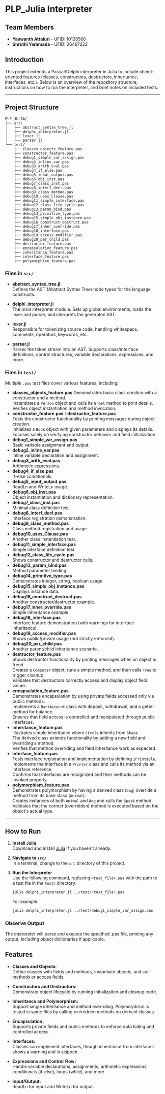 # PLP_Julia Interpreter

## Team Members
- **Yaswanth Attaluri** - UFID: 10136560  
- **Shruthi Yaramada** - UFID: 26497222

## Introduction
This project extends a Pascal/Delphi interpreter in Julia to include object-oriented features (classes, constructors, destructors, inheritance, interfaces, etc.). Below is an overview of the repository structure, instructions on how to run the interpreter, and brief notes on included tests.

---

## Project Structure

    PLP_JULIA/
    ├── src/
    │   ├── abstract_syntax_tree.jl
    │   ├── delphi_interpreter.jl
    │   ├── lexer.jl
    │   └── parser.jl
    └── test/
        ├── classes_objects_feature.pas
        ├── constructor_feature.pas
        ├── debug1_simple_var_assign.pas
        ├── debug2_inline_var.pas
        ├── debug3_arith_eval.pas
        ├── debug4_if_else.pas
        ├── debug5_input_output.pas
        ├── debug6_obj_inst.pas
        ├── debug7_class_inst.pas
        ├── debug8_interf_decl.pas
        ├── debug9_class_method.pas
        ├── debug10_uses_Clause.pas
        ├── debug11_simple_interface.pas
        ├── debug12_class_life_cycle.pas
        ├── debug13_param_bind.pas
        ├── debug14_primitive_type.pas
        ├── debug15_simple_obj_instance.pas
        ├── debug16_construct_destruct.pas
        ├── debug17_inher_override.pas
        ├── debug18_interface.pas
        ├── debug19_access_modifier.pas
        ├── debug20_par_child.pas
        ├── destructor_feature.pas
        ├── encapsulation_feature.pas
        ├── inheritance_feature.pas
        ├── interface_feature.pas
        ├── polymorphism_feature.pas

### Files in `src/`

- **abstract_syntax_tree.jl**  
  Defines the AST (Abstract Syntax Tree) node types for the language constructs.

- **delphi_interpreter.jl**  
  The main interpreter module. Sets up global environments, loads the lexer and parser, and interprets the generated AST.

- **lexer.jl**  
  Responsible for tokenizing source code, handling whitespace, comments, operators, keywords, etc.

- **parser.jl**  
  Parses the token stream into an AST. Supports class/interface definitions, control structures, variable declarations, expressions, and more.

### Files in `test/`

Multiple `.pas` test files cover various features, including:
- **classes_objects_feature.pas** 
  Demonstrates basic class creation with a constructor and a method.  
  Instantiates a `Person` object and calls its `Greet` method to print details.  
  Verifies object instantiation and method invocation.
- **constructor_feature.pas** / **destructor_feature.pas**  
  Tests the constructor functionality by printing messages during object creation.  
  Initializes a `Book` object with given parameters and displays its details.  
  Focuses solely on verifying constructor behavior and field initialization.
- **debug1_simple_var_assign.pas**  
  Basic variable assignment and output.
- **debug2_inline_var.pas**  
  Inline variable declaration and assignment.
- **debug3_arith_eval.pas**  
  Arithmetic expressions.
- **debug4_if_else.pas**  
  If-else conditionals.
- **debug5_input_output.pas**  
  ReadLn and WriteLn usage.
- **debug6_obj_inst.pas**  
  Object instantiation and dictionary representation.
- **debug7_class_inst.pas**  
  Minimal class definition test.
- **debug8_interf_decl.pas**  
  Interface registration demonstration.
- **debug9_class_method.pas**  
  Class method registration and usage.
- **debug10_uses_Clause.pas**  
  Another class instantiation test.
- **debug11_simple_interface.pas**  
  Simple interface definition test.
- **debug12_class_life_cycle.pas**  
  Shows constructor and destructor calls.
- **debug13_param_bind.pas**  
  Method parameter binding.
- **debug14_primitive_type.pas**  
  Demonstrates integer, string, boolean usage.
- **debug15_simple_obj_instance.pas**  
  Displays instance data.
- **debug16_construct_destruct.pas**  
  Another constructor/destructor example.
- **debug17_inher_override.pas**  
  Simple inheritance example.
- **debug18_interface.pas**  
  Interface feature demonstration (with warnings for interface inheritance).
- **debug19_access_modifier.pas**  
  Shows public/private usage (not strictly enforced).
- **debug20_par_child.pas**  
  Another parent/child inheritance scenario.
- **destructor_feature.pas**  
  Shows destructor functionality by printing messages when an object is freed.  
  Creates a `Computer` object, runs a simple method, and then calls `Free` to trigger cleanup.  
  Validates that destructors correctly access and display object field values.
- **encapsulation_feature.pas**  
  Demonstrates encapsulation by using private fields accessed only via public methods.  
  Implements a `BankAccount` class with deposit, withdrawal, and a getter method for balance.  
  Ensures that field access is controlled and manipulated through public interfaces.
- **inheritance_feature.pas**  
  Illustrates simple inheritance where `Circle` inherits from `Shape`.  
  The derived class extends functionality by adding a new field and overriding a method.  
  Verifies that method overriding and field inheritance work as expected.
- **interface_feature.pas**  
  Tests interface registration and implementation by defining `IPrintable`.  
  Implements the interface in a `Printer` class and calls its method via an interface reference.  
  Confirms that interfaces are recognized and their methods can be invoked properly.
- **polymorphism_feature.pas**  
  Demonstrates polymorphism by having a derived class (`Dog`) override a method from its base class (`Animal`).  
  Creates instances of both `Animal` and `Dog` and calls the `Speak` method.  
  Validates that the correct (overridden) method is executed based on the object's actual type.

---

## How to Run

1. **Install Julia**  
   Download and install [Julia](https://julialang.org/downloads/) if you haven't already.

2. **Navigate to `src/`**  
   In a terminal, change to the `src` directory of this project.

3. **Run the Interpreter**  
   Use the following command, replacing `<test_file>.pas` with the path to a test file in the `test/` directory:
   ```bash
   julia delphi_interpreter.jl ../test/<test_file>.pas
   ```

    For example:
    ```bash
    julia delphi_interpreter.jl ../test/debug1_simple_var_assign.pas
    ```
### Observe Output
The interpreter will parse and execute the specified .pas file, printing any output, including object dictionaries if applicable.

## Features

- **Classes and Objects:**  
  Define classes with fields and methods, instantiate objects, and call methods or access fields.

- **Constructors and Destructors:**  
  Demonstrate object lifecycle by running initialization and cleanup code.

- **Inheritance and Polymorphism:**  
  Support single inheritance and method overriding. Polymorphism is tested in some files by calling overridden methods on derived classes.

- **Encapsulation:**  
  Supports private fields and public methods to enforce data hiding and controlled access.

- **Interfaces:**  
  Classes can implement interfaces, though inheritance from interfaces shows a warning and is skipped.

- **Expressions and Control Flow:**  
  Handle variable declarations, assignments, arithmetic expressions, conditionals (if-else), loops (while), and more.

- **Input/Output:**  
  ReadLn for input and WriteLn for output.

